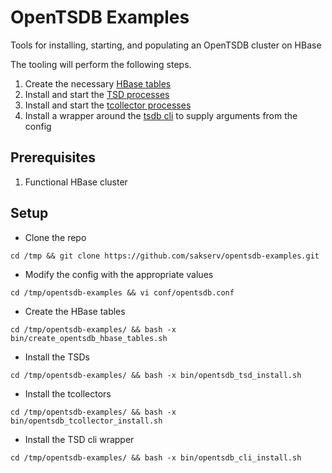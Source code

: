 OpenTSDB Examples
=================

Tools for installing, starting, and populating an OpenTSDB cluster on HBase

The tooling will perform the following steps.

1. Create the necessary [HBase tables](http://opentsdb.net/docs/build/html/installation.html#id1)
2. Install and start the [TSD processes](http://opentsdb.net/docs/build/html/user_guide/cli/tsd.html)
3. Install and start the [tcollector processes](http://opentsdb.net/docs/build/html/user_guide/utilities/tcollector.html)
4. Install a wrapper around the [tsdb cli](http://opentsdb.net/docs/build/html/user_guide/cli/index.html) to supply arguments from the config


Prerequisites
-------------
1. Functional HBase cluster 


Setup
-----
* Clone the repo
```
cd /tmp && git clone https://github.com/sakserv/opentsdb-examples.git
```

* Modify the config with the appropriate values
```
cd /tmp/opentsdb-examples && vi conf/opentsdb.conf
```

* Create the HBase tables
```
cd /tmp/opentsdb-examples/ && bash -x bin/create_opentsdb_hbase_tables.sh
```

* Install the TSDs
```
cd /tmp/opentsdb-examples/ && bash -x bin/opentsdb_tsd_install.sh
```

* Install the tcollectors
```
cd /tmp/opentsdb-examples/ && bash -x bin/opentsdb_tcollector_install.sh
```

* Install the TSD cli wrapper
```
cd /tmp/opentsdb-examples/ && bash -x bin/opentsdb_cli_install.sh
```

